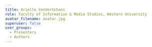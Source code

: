 ```yaml
---
title: Arielle VanderSchans
role: Faculty of Information & Media Studies, Western University
avatar_filename: avatar.jpg
superuser: false
user_groups:
  - Presenters
  - Authors
---
```

